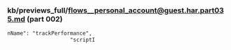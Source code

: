 ### kb/previews_full/flows__personal_account@guest.har.part035.md (part 002)

```md
nName": "trackPerformance",
                    "scriptI
```

```
